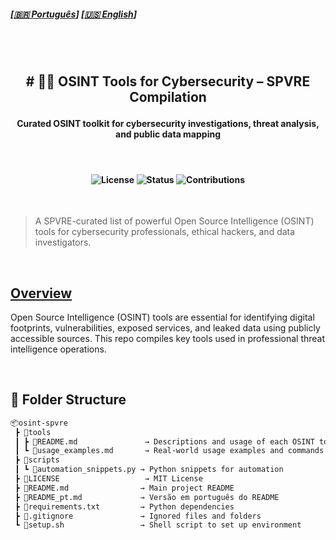 
##### \[[🇧🇷 Português](README.pt_BR.md)\] \[**[🇺🇸 English](README.md)**\]   

<br><br>

##   <p align="center"> # 🕵️‍♂️ OSINT Tools for Cybersecurity – SPVRE Compilation
####  <p align="center"> Curated OSINT toolkit for cybersecurity investigations, threat analysis, and public data mapping

<br>

####  <p align="center"> ![License](https://img.shields.io/badge/license-MIT-blue.svg) ![Status](https://img.shields.io/badge/status-active-brightgreen) ![Contributions](https://img.shields.io/badge/contributions-welcome-orange)

<br>

> A SPVRE-curated list of powerful Open Source Intelligence (OSINT) tools for cybersecurity professionals, ethical hackers, and data investigators.

<br>

##  [Overview]()

Open Source Intelligence (OSINT) tools are essential for identifying digital footprints, vulnerabilities, exposed services, and leaked data using publicly accessible sources. This repo compiles key tools used in professional threat intelligence operations.

<br>

## 📁 Folder Structure


```markdown
📦osint-spvre
 ┣ 📂tools
 ┃ ┣ 📄README.md               → Descriptions and usage of each OSINT tool
 ┃ ┗ 📄usage_examples.md       → Real-world usage examples and commands
 ┣ 📂scripts
 ┃ ┗ 📄automation_snippets.py → Python snippets for automation
 ┣ 📄LICENSE                   → MIT License
 ┣ 📄README.md                → Main project README
 ┣ 📄README_pt.md             → Versão em português do README
 ┣ 📄requirements.txt         → Python dependencies
 ┣ 📄.gitignore               → Ignored files and folders
 ┗ 📄setup.sh                 → Shell script to set up environment
```

<br>


















